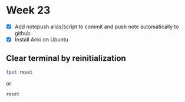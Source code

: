 Week 23
=======
- [x] Add notepush alias/script to commit and push note automatically to github
- [x] Install Anki on Ubuntu

Clear terminal by reinitialization
-----

```bash
tput reset
```
or
```bash
reset
```

